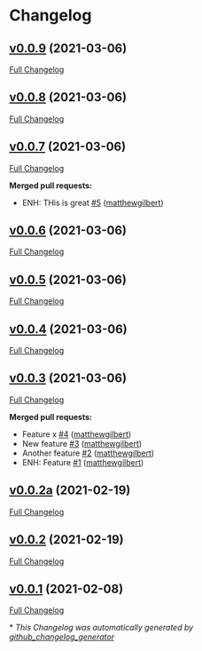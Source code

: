 # Changelog

## [v0.0.9](https://github.com/matthewgilbert/tester_project/tree/v0.0.9) (2021-03-06)

[Full Changelog](https://github.com/matthewgilbert/tester_project/compare/v0.0.8...v0.0.9)

## [v0.0.8](https://github.com/matthewgilbert/tester_project/tree/v0.0.8) (2021-03-06)

[Full Changelog](https://github.com/matthewgilbert/tester_project/compare/v0.0.7...v0.0.8)

## [v0.0.7](https://github.com/matthewgilbert/tester_project/tree/v0.0.7) (2021-03-06)

[Full Changelog](https://github.com/matthewgilbert/tester_project/compare/v0.0.6...v0.0.7)

**Merged pull requests:**

- ENH: THis is great [\#5](https://github.com/matthewgilbert/tester_project/pull/5) ([matthewgilbert](https://github.com/matthewgilbert))

## [v0.0.6](https://github.com/matthewgilbert/tester_project/tree/v0.0.6) (2021-03-06)

[Full Changelog](https://github.com/matthewgilbert/tester_project/compare/v0.0.5...v0.0.6)

## [v0.0.5](https://github.com/matthewgilbert/tester_project/tree/v0.0.5) (2021-03-06)

[Full Changelog](https://github.com/matthewgilbert/tester_project/compare/v0.0.4...v0.0.5)

## [v0.0.4](https://github.com/matthewgilbert/tester_project/tree/v0.0.4) (2021-03-06)

[Full Changelog](https://github.com/matthewgilbert/tester_project/compare/v0.0.3...v0.0.4)

## [v0.0.3](https://github.com/matthewgilbert/tester_project/tree/v0.0.3) (2021-03-06)

[Full Changelog](https://github.com/matthewgilbert/tester_project/compare/v0.0.2a...v0.0.3)

**Merged pull requests:**

- Feature x [\#4](https://github.com/matthewgilbert/tester_project/pull/4) ([matthewgilbert](https://github.com/matthewgilbert))
- New feature [\#3](https://github.com/matthewgilbert/tester_project/pull/3) ([matthewgilbert](https://github.com/matthewgilbert))
- Another feature [\#2](https://github.com/matthewgilbert/tester_project/pull/2) ([matthewgilbert](https://github.com/matthewgilbert))
- ENH: Feature [\#1](https://github.com/matthewgilbert/tester_project/pull/1) ([matthewgilbert](https://github.com/matthewgilbert))

## [v0.0.2a](https://github.com/matthewgilbert/tester_project/tree/v0.0.2a) (2021-02-19)

[Full Changelog](https://github.com/matthewgilbert/tester_project/compare/v0.0.2...v0.0.2a)

## [v0.0.2](https://github.com/matthewgilbert/tester_project/tree/v0.0.2) (2021-02-19)

[Full Changelog](https://github.com/matthewgilbert/tester_project/compare/v0.0.1...v0.0.2)

## [v0.0.1](https://github.com/matthewgilbert/tester_project/tree/v0.0.1) (2021-02-08)

[Full Changelog](https://github.com/matthewgilbert/tester_project/compare/4ff623887e50f3a0d4f784cd40ae210478e62552...v0.0.1)



\* *This Changelog was automatically generated by [github_changelog_generator](https://github.com/github-changelog-generator/github-changelog-generator)*
